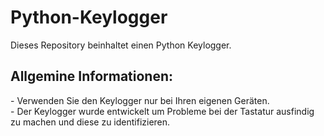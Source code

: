 # Python-Keylogger
Dieses Repository beinhaltet einen Python Keylogger. 

<h2>Allgemine Informationen:</h2>
- Verwenden Sie den Keylogger nur bei Ihren eigenen Geräten. <br>
- Der Keylogger wurde entwickelt um Probleme bei der Tastatur ausfindig zu machen und diese zu identifizieren. <br>


